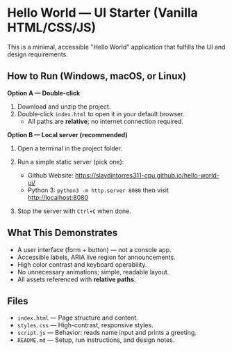 # Hello World — UI Starter (Vanilla HTML/CSS/JS)

This is a minimal, accessible "Hello World" application that fulfills the UI and design requirements.

## How to Run (Windows, macOS, or Linux)

**Option A — Double-click**  
1. Download and unzip the project.  
2. Double‑click `index.html` to open it in your default browser.  
   - All paths are **relative**; no internet connection required.

**Option B — Local server (recommended)**  
1. Open a terminal in the project folder.  
2. Run a simple static server (pick one):
   - Github Website: https://slaydintorres311-cpu.github.io/hello-world-ui/  
   - Python 3: `python3 -m http.server 8080` then visit <http://localhost:8080>  

4. Stop the server with `Ctrl+C` when done.

## What This Demonstrates

- A user interface (form + button) — not a console app.  
- Accessible labels, ARIA live region for announcements.  
- High color contrast and keyboard operability.  
- No unnecessary animations; simple, readable layout.  
- All assets referenced with **relative paths**.

## Files

- `index.html` — Page structure and content.  
- `styles.css` — High-contrast, responsive styles.  
- `script.js` — Behavior: reads name input and prints a greeting.  
- `README.md` — Setup, run instructions, and design notes.

